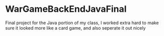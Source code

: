 # WarGameBackEndJavaFinal
Final project for the Java portion of my class, I worked extra hard to make sure it looked more like a card game, and also seperate it out nicely 
